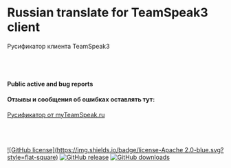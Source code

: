 # Russian translate for TeamSpeak3 client

Русификатор клиента TeamSpeak3
<br>
<br>
<br>
<br>

#### Public active and bug reports
#### Отзывы и сообщения об ошибках оставлять тут:
[Русификатор от myTeamSpeak.ru](http://myteamspeak.ru/resources/rusifikator-ot-myteamspeak-ru.165)
<br>
<br>
<br>
<br>

[![GitHub license](https://img.shields.io/badge/license-Apache 2.0-blue.svg?style=flat-square)](LICENSE)
[![GitHub release](https://img.shields.io/github/release/VJean-dev/ts3client_translate_ru.svg?style=flat-square)](https://github.com/VJean-dev/ts3client_translate_ru/releases/)
[![GitHub downloads](https://img.shields.io/github/downloads/VJean-dev/ts3client_translate_ru/total.svg?style=flat-square)](https://github.com/VJean-dev/ts3client_translate_ru/)